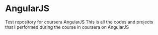 # AngularJS
Test repository for coursera AngularJS
This is all the codes and projects that I performed during the course in coursera on AngularJS
